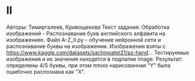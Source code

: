 # II
Авторы: Тимиргалеев, Кривощекова
Текст задания: Обработка изображений - Распознавание букв английского алфавита на изображениях. Файл A-Z_II.py - обучение нейронной сети и распознавание буквы на изображении. Изображения взяты с https://www.kaggle.com/datasets/sachinpatel21/az-hand... Тестируемые изображения и их значения находятся в подпапке image. Результат: определены 4/5 буквы, при этом плохо нарисованная "Y" была ошибочно распознана как "X".

